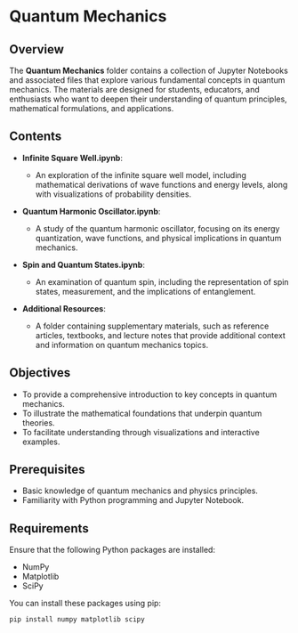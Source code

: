 # Quantum Mechanics

## Overview
The **Quantum Mechanics** folder contains a collection of Jupyter Notebooks and associated files that explore various fundamental concepts in quantum mechanics. The materials are designed for students, educators, and enthusiasts who want to deepen their understanding of quantum principles, mathematical formulations, and applications.

## Contents
- **Infinite Square Well.ipynb**: 
  - An exploration of the infinite square well model, including mathematical derivations of wave functions and energy levels, along with visualizations of probability densities.
  
- **Quantum Harmonic Oscillator.ipynb**: 
  - A study of the quantum harmonic oscillator, focusing on its energy quantization, wave functions, and physical implications in quantum mechanics.

- **Spin and Quantum States.ipynb**: 
  - An examination of quantum spin, including the representation of spin states, measurement, and the implications of entanglement.

- **Additional Resources**: 
  - A folder containing supplementary materials, such as reference articles, textbooks, and lecture notes that provide additional context and information on quantum mechanics topics.

## Objectives
- To provide a comprehensive introduction to key concepts in quantum mechanics.
- To illustrate the mathematical foundations that underpin quantum theories.
- To facilitate understanding through visualizations and interactive examples.

## Prerequisites
- Basic knowledge of quantum mechanics and physics principles.
- Familiarity with Python programming and Jupyter Notebook.

## Requirements
Ensure that the following Python packages are installed:
- NumPy
- Matplotlib
- SciPy

You can install these packages using pip:
```bash
pip install numpy matplotlib scipy
